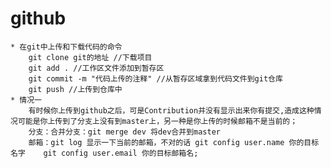 # github
    * 在git中上传和下载代码的命令
        git clone git的地址 //下载项目
        git add . //工作区文件添加到暂存区
        git commit -m "代码上传的注释" //从暂存区域拿到代码文件到git仓库
        git push //上传到仓库中
    * 情况一
        有时候你上传到github之后，可是Contribution并没有显示出来你有提交,造成这种情况可能是你上传到了分支上没有到master上，另一种是你上传的时候邮箱不是当前的；
        分支：合并分支：git merge dev 将dev合并到master
        邮箱：git log 显示一下当前的邮箱，不对的话 git config user.name 你的目标名字    git config user.email 你的目标邮箱名;